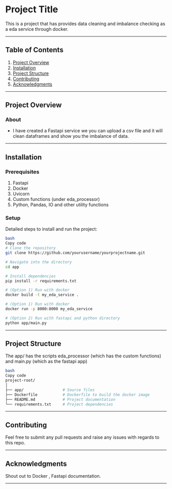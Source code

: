 # Project Title

This is a project that has provides data cleaning and imbalance checking as a eda service through docker. 

---

## Table of Contents

1. [Project Overview](https://www.notion.so/readme-md-Template-in-Github-12c81ba51b198002bc79e96f749cafd6?pvs=21)
2. [Installation](https://www.notion.so/readme-md-Template-in-Github-12c81ba51b198002bc79e96f749cafd6?pvs=21)
3. [Project Structure](https://www.notion.so/readme-md-Template-in-Github-12c81ba51b198002bc79e96f749cafd6?pvs=21)
4. [Contributing](https://www.notion.so/readme-md-Template-in-Github-12c81ba51b198002bc79e96f749cafd6?pvs=21)
5. [Acknowledgments](https://www.notion.so/readme-md-Template-in-Github-12c81ba51b198002bc79e96f749cafd6?pvs=21)

---

## Project Overview

### About

- I have created a Fastapi service we you can upload a csv file and it will clean dataframes and show you the imbalance of data. 

---

## Installation

### Prerequisites

1. Fastapi
2. Docker
3. Uvicorn
4. Custom functions (under eda_processor)
5. Python, Pandas, IO and other utility functions

### Setup

Detailed steps to install and run the project:

```bash
bash
Copy code
# Clone the repository
git clone https://github.com/yourusername/yourprojectname.git

# Navigate into the directory
cd app

# Install dependencies
pip install -r requirements.txt

# (Option 1) Run with docker
docker build -t my_eda_service . 

# (Option 1) Run with docker
docker run -p 8000:8000 my_eda_service

# (Option 2) Run with fastapi and python directory
python app/main.py


```

---

## Project Structure

The app/ has the scripts eda_processor (which has the custom functions) and main.py (which as the fastapi app)

```bash
bash
Copy code
project-root/
│
├── app/                 # Source files
├── Dockerfile           # Dockerfile to build the docker image
├── README.md            # Project documentation
└── requirements.txt     # Project dependencies

```

---

## Contributing

Feel free to submit any pull requests and raise any issues with regards to this repo. 


---

## Acknowledgments

Shout out to Docker , Fastapi documentation. 

---
